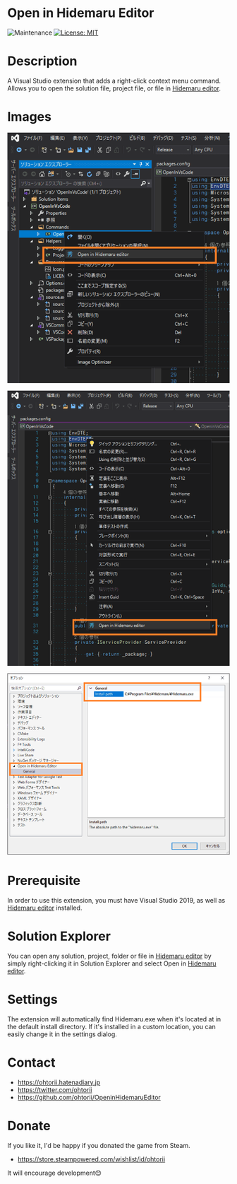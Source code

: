 ﻿# Open in Hidemaru Editor

![Maintenance](https://img.shields.io/maintenance/yes/2020.svg)
[![License: MIT](https://img.shields.io/badge/License-MIT-yellow.svg)](https://opensource.org/licenses/MIT)

# Description

A Visual Studio extension that adds a right-click context menu command. Allows you to open the solution file, project file, or file in [Hidemaru editor](https://hide.maruo.co.jp/index.html).

# Images

![explorer](images/explorer.png "explorer")

![file](images/file.png "file")

![option](images/option.png "option")

# Prerequisite

In order to use this extension, you must have Visual Studio 2019, as well as [Hidemaru editor](https://hide.maruo.co.jp/index.html) installed.

# Solution Explorer

You can open any solution, project, folder or file in [Hidemaru editor](https://hide.maruo.co.jp/index.html) by simply right-clicking it in Solution Explorer and select Open in [Hidemaru editor](https://hide.maruo.co.jp/index.html).

# Settings

The extension will automatically find Hidemaru.exe when it's located at in the default install directory. If it's installed in a custom location, you can easily change it in the settings dialog.

# Contact

- <https://ohtorii.hatenadiary.jp>
- <https://twitter.com/ohtorii>
- <https://github.com/ohtorii/OpeninHidemaruEditor>

# Donate

If you like it, I'd be happy if you donated the game from Steam.

- https://store.steampowered.com/wishlist/id/ohtorii

It will encourage development😊
